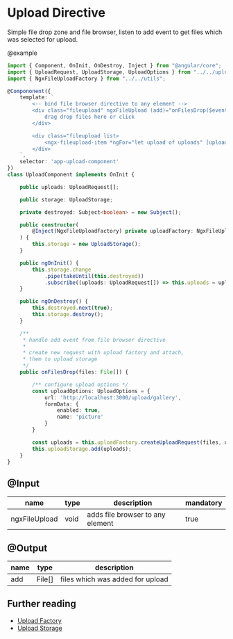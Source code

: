 # Upload Directive

Simple file drop zone and file browser, listen to add event to get files which was selected for upload.

@example

```ts
import { Component, OnInit, OnDestroy, Inject } from "@angular/core";
import { UploadRequest, UploadStorage, UploadOptions } from "../../upload";
import { NgxFileUploadFactory } from "../../utils";

@Compononent({
    template: `
        <-- bind file browser directive to any element -->
        <div class="fileupload" ngxFileUpload (add)="onFilesDrop($event)">
            drag drop files here or click
        </div>

        <div class="fileupload list>
            <ngx-fileupload-item *ngFor="let upload of uploads" [upload]="upload"></ngx-fileupload-item>
        </div>
    `,
    selector: 'app-upload-component'
})
class UploadComponent implements OnInit {

    public uploads: UploadRequest[];

    public storage: UploadStorage;

    private destroyed: Subject<boolean> = new Subject();

    public constructor(
        @Inject(NgxFileUploadFactory) private uploadFactory: NgxFileUploadFactory
    ) {
        this.storage = new UploadStorage();
    }

    public ngOnInit() {
        this.storage.change
            .pipe(takeUntil(this.destroyed))
            .subscribe((uploads: UploadRequest[]) => this.uploads = uploads);
    }

    public ngOnDestroy() {
        this.destroyed.next(true);
        this.storage.destroy();
    }

    /**
     * handle add event from file browser directive
     * 
     * create new request with upload factory and attach,
     * them to upload storage
     */
    public onFilesDrop(files: File[]) {

        /** configure upload options */
        const uploadOptions: UploadOptions = {
            url: 'http://localhost:3000/upload/gallery',
            formData: {
                enabled: true,
                name: 'picture'
            }
        }

        const uploads = this.uploadFactory.createUploadRequest(files, uploadOptions /*, validators */);
        this.uploadStorage.add(uploads);
    }
}
```

## @Input

| name | type | description | mandatory |
|---|---|---|---|
| ngxFileUpload | void | adds file browser to any element | true |

## @Output

| name | type | description |
|---|---|---|
| add | File[] | files which was added for upload |

## Further reading

- [Upload Factory](./factory.md)
- [Upload Storage](./upload.storgage.md)
